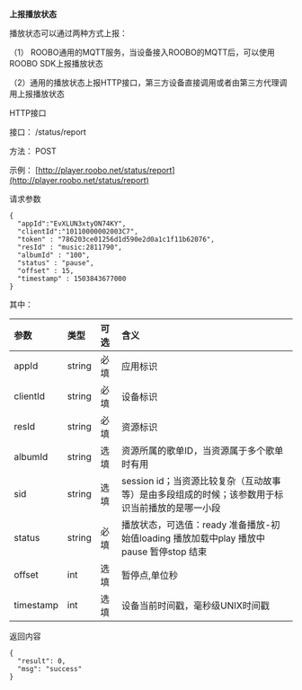 **上报播放状态**

播放状态可以通过两种方式上报：

（1） ROOBO通用的MQTT服务，当设备接入ROOBO的MQTT后，可以使用ROOBO SDK上报播放状态

（2）通用的播放状态上报HTTP接口，第三方设备直接调用或者由第三方代理调用上报播放状态

HTTP接口

接口： /status/report

方法： POST

示例： [http://player.roobo.net/status/report](http://player.roobo.net/status/report)

请求参数

```
{
  "appId":"EvXLUN3xtyON74KY",
  "clientId":"10110000002003C7",
  "token" : "786203ce01256d1d590e2d0a1c1f11b62076",
  "resId" : "music:2811790",
  "albumId" : "100",
  "status" : "pause",
  "offset" : 15,
  "timestamp" : 1503843677000
}
```

其中：

| 参数 | 类型 | 可选 | 含义 |
| :--- | :--- | :--- | :--- |
| appId | string | 必填 | 应用标识 |
| clientId | string | 必填 | 设备标识 |
| resId | string | 必填 | 资源标识 |
| albumId | string | 选填 | 资源所属的歌单ID，当资源属于多个歌单时有用 |
| sid | string | 选填 | session id；当资源比较复杂（互动故事等）是由多段组成的时候；该参数用于标识当前播放的是哪一小段 |
| status | string | 必填 | 播放状态，可选值：ready 准备播放-初始值loading 播放加载中play 播放中pause 暂停stop 结束 |
| offset | int | 选填 | 暂停点,单位秒 |
| timestamp | int | 选填 | 设备当前时间戳，毫秒级UNIX时间戳 |

返回内容

```
{
  "result": 0,
  "msg": "success"
}
```



